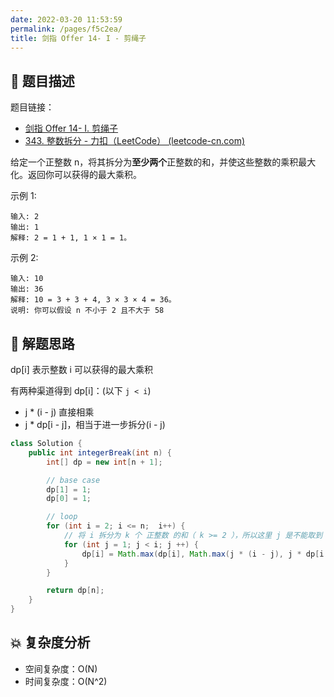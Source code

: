```yaml
---
date: 2022-03-20 11:53:59
permalink: /pages/f5c2ea/
title: 剑指 Offer 14- I - 剪绳子
---
```


## 📃 题目描述

题目链接：

- [剑指 Offer 14- I. 剪绳子](https://leetcode.cn/problems/jian-sheng-zi-lcof/)
- [343. 整数拆分 - 力扣（LeetCode） (leetcode-cn.com)](https://leetcode-cn.com/problems/integer-break/)

给定一个正整数 n，将其拆分为**至少两个**正整数的和，并使这些整数的乘积最大化。返回你可以获得的最大乘积。

示例 1:

```
输入: 2
输出: 1
解释: 2 = 1 + 1, 1 × 1 = 1。
```

示例 2:

```
输入: 10
输出: 36
解释: 10 = 3 + 3 + 4, 3 × 3 × 4 = 36。
说明: 你可以假设 n 不小于 2 且不大于 58
```

## 🔔 解题思路

dp[i] 表示整数 i 可以获得的最大乘积

有两种渠道得到 dp[i]：(以下 `j < i`)

- j * (i - j) 直接相乘
- j * dp[i - j]，相当于进一步拆分(i - j)


```java
class Solution {
    public int integerBreak(int n) {
        int[] dp = new int[n + 1];

        // base case
        dp[1] = 1;
        dp[0] = 1;

        // loop
        for (int i = 2; i <= n;  i++) {
            // 将 i 拆分为 k 个 正整数 的和（ k >= 2 ），所以这里 j 是不能取到 i 值的
            for (int j = 1; j < i; j ++) {
                dp[i] = Math.max(dp[i], Math.max(j * (i - j), j * dp[i - j]));
            }
        }

        return dp[n];
    }
}
```

## 💥 复杂度分析

- 空间复杂度：O(N)
- 时间复杂度：O(N^2)
